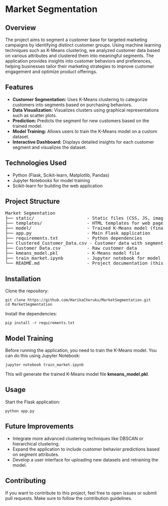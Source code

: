 <h1>Market Segmentation</h1>

<h2>Overview</h2>
<p>The project aims to segment a customer base for targeted marketing campaigns by identifying distinct customer groups. Using machine learning techniques such as K-Means clustering, we analyzed customer data based on various attributes and clustered them into meaningful segments. The application provides insights into customer behaviors and preferences, helping businesses tailor their marketing strategies to improve customer engagement and optimize product offerings.</p>

<h2>Features</h2>
<ul>
  <li><strong>Customer Segmentation:</strong> Uses K-Means clustering to categorize customers into segments based on purchasing behaviors.</li>
  <li><strong>Data Visualization:</strong> Visualizes clusters using graphical representations such as scatter plots.</li>
  <li><strong>Prediction:</strong> Predicts the segment for new customers based on the trained model.</li>
  <li><strong>Model Training:</strong> Allows users to train the K-Means model on a custom dataset.</li>
  <li><strong>Interactive Dashboard:</strong> Displays detailed insights for each customer segment and visualizes the dataset.</li>
</ul>

<h2>Technologies Used</h2>
<ul>
  <li>Python (Flask, Scikit-learn, Matplotlib, Pandas)</li>
  <li>Jupyter Notebooks for model training</li>
  <li>Scikit-learn for building the web application</li>
</ul>

<h2>Project Structure</h2>
<pre>
Market Segmentation
├── static/                    - Static files (CSS, JS, images)
├── templates/                 - HTML templates for web pages
├── model/                     - Trained K-Means model (final_model.sav)
├── app.py                     - Main Flask application
├── requirements.txt           - Python dependencies
├── Clustered_Customer_Data.csv - Customer data with segment labels
├── Customer Data.csv          - Raw customer data
├── kmeans_model.pkl           - K-Means model file
├── train_market.ipynb         - Jupyter notebook for model training
└── README.md                  - Project documentation (this file)
</pre>

<h2>Installation</h2>
<p>Clone the repository:</p>
<pre><code>git clone https://github.com/HarikaCheruku/MarketSegmentation.git
cd MarketSegmentation
</code></pre>
<p>Install the dependencies:</p>
<pre><code>pip install -r requirements.txt</code></pre>

<h2>Model Training</h2>
<p>Before running the application, you need to train the K-Means model. You can do this using Jupyter Notebook:</p>
<pre><code>jupyter notebook train_market.ipynb</code></pre>
<p>This will generate the trained K-Means model file <strong>kmeans_model.pkl</strong>.</p>

<h2>Usage</h2>
<p>Start the Flask application:</p>
<pre><code>python app.py</code></pre>

<h2>Future Improvements</h2>
<ul>
  <li>Integrate more advanced clustering techniques like DBSCAN or hierarchical clustering.</li>
  <li>Expand the application to include customer behavior predictions based on segment attributes.</li>
  <li>Develop a user interface for uploading new datasets and retraining the model.</li>
</ul>

<h2>Contributing</h2>
<p>If you want to contribute to this project, feel free to open issues or submit pull requests. Make sure to follow the contribution guidelines.</p>
